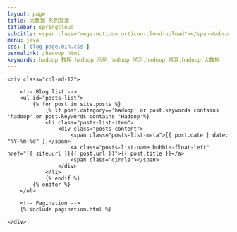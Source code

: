 ```yaml
---
layout: page
title: 大数据 系列文章
titlebar: springcloud
subtitle: <span class="mega-octicon octicon-cloud-upload"></span>&nbsp;&nbsp;
menu: java
css: ['blog-page.min.css']
permalink: /hadoop.html
keywords: hadoop 教程,hadoop 示例,hadoop 学习,hadoop 资源,hadoop,大数据
---
```


<div class="row">

    <div class="col-md-12">

        <!-- Blog list -->
        <ul id="posts-list">
            {% for post in site.posts %}
                {% if post.category=='hadoop' or post.keywords contains 'hadoop' or post.keywords contains 'Hadoop'%}
                <li class="posts-list-item">
                    <div class="posts-content">
                        <span class="posts-list-meta">{{ post.date | date: "%Y-%m-%d" }}</span>
                        <a class="posts-list-name bubble-float-left" href="{{ site.url }}{{ post.url }}">{{ post.title }}</a>
                        <span class='circle'></span>
                    </div>
                </li>
                {% endif %}
            {% endfor %}
        </ul>

        <!-- Pagination -->
        {% include pagination.html %}

    </div>

</div>
<script>
    $(document).ready(function(){

        // Enable bootstrap tooltip
        $("body").tooltip({ selector: '[data-toggle=tooltip]' });

    });
</script>